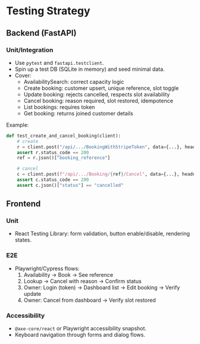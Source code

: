 
# Testing Strategy

## Backend (FastAPI)

### Unit/Integration
- Use `pytest` and `fastapi.testclient`.
- Spin up a test DB (SQLite in memory) and seed minimal data.
- Cover:
  - AvailabilitySearch: correct capacity logic
  - Create booking: customer upsert, unique reference, slot toggle
  - Update booking: rejects cancelled, respects slot availability
  - Cancel booking: reason required, slot restored, idempotence
  - List bookings: requires token
  - Get booking: returns joined customer details

Example:
```python
def test_create_and_cancel_booking(client):
    # create
    r = client.post("/api/.../BookingWithStripeToken", data={...}, headers=AUTH)
    assert r.status_code == 200
    ref = r.json()["booking_reference"]

    # cancel
    c = client.post(f"/api/.../Booking/{ref}/Cancel", data={...}, headers=AUTH)
    assert c.status_code == 200
    assert c.json()["status"] == "cancelled"
```

## Frontend

### Unit
- React Testing Library: form validation, button enable/disable, rendering states.

### E2E
- Playwright/Cypress flows:
  1. Availability → Book → See reference
  2. Lookup → Cancel with reason → Confirm status
  3. Owner: Login (token) → Dashboard list → Edit booking → Verify update
  4. Owner: Cancel from dashboard → Verify slot restored

### Accessibility
- `@axe-core/react` or Playwright accessibility snapshot.
- Keyboard navigation through forms and dialog flows.
